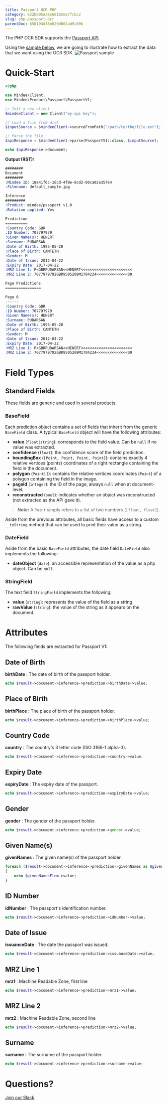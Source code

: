 ```yaml
---
title: Passport OCR PHP
category: 622b805aaec68102ea7fcbc2
slug: php-passport-ocr
parentDoc: 658193df8e029d002ad9c89b
---
```

The PHP OCR SDK supports the [Passport API](https://platform.mindee.com/mindee/passport).

Using the [sample below](https://github.com/mindee/client-lib-test-data/blob/main/products/passport/default_sample.jpg), we are going to illustrate how to extract the data that we want using the OCR SDK.
![Passport sample](https://github.com/mindee/client-lib-test-data/blob/main/products/passport/default_sample.jpg?raw=true)

# Quick-Start
```php
<?php

use Mindee\Client;
use Mindee\Product\Passport\PassportV1;

// Init a new client
$mindeeClient = new Client("my-api-key");

// Load a file from disk
$inputSource = $mindeeClient->sourceFromPath("/path/to/the/file.ext");

// Parse the file
$apiResponse = $mindeeClient->parse(PassportV1::class, $inputSource);

echo $apiResponse->document;
```

**Output (RST):**
```rst
########
Document
########
:Mindee ID: 18e41f6c-16cd-4f8e-8cd2-00ca02a35764
:Filename: default_sample.jpg

Inference
#########
:Product: mindee/passport v1.0
:Rotation applied: Yes

Prediction
==========
:Country Code: GBR
:ID Number: 707797979
:Given Name(s): HENERT
:Surname: PUDARSAN
:Date of Birth: 1995-05-20
:Place of Birth: CAMTETH
:Gender: M
:Date of Issue: 2012-04-22
:Expiry Date: 2017-04-22
:MRZ Line 1: P<GBRPUDARSAN<<HENERT<<<<<<<<<<<<<<<<<<<<<<<
:MRZ Line 2: 7077979792GBR9505209M1704224<<<<<<<<<<<<<<00

Page Predictions
================

Page 0
------
:Country Code: GBR
:ID Number: 707797979
:Given Name(s): HENERT
:Surname: PUDARSAN
:Date of Birth: 1995-05-20
:Place of Birth: CAMTETH
:Gender: M
:Date of Issue: 2012-04-22
:Expiry Date: 2017-04-22
:MRZ Line 1: P<GBRPUDARSAN<<HENERT<<<<<<<<<<<<<<<<<<<<<<<
:MRZ Line 2: 7077979792GBR9505209M1704224<<<<<<<<<<<<<<00
```

# Field Types
## Standard Fields
These fields are generic and used in several products.

### BaseField
Each prediction object contains a set of fields that inherit from the generic `BaseField` class.
A typical `BaseField` object will have the following attributes:

* **value** (`float|string`): corresponds to the field value. Can be `null` if no value was extracted.
* **confidence** (`float`): the confidence score of the field prediction.
* **boundingBox** (`[Point, Point, Point, Point]`): contains exactly 4 relative vertices (points) coordinates of a right rectangle containing the field in the document.
* **polygon** (`Point[]`): contains the relative vertices coordinates (`Point`) of a polygon containing the field in the image.
* **pageId** (`integer`): the ID of the page, always `null` when at document-level.
* **reconstructed** (`bool`): indicates whether an object was reconstructed (not extracted as the API gave it).

> **Note:** A `Point` simply refers to a list of two numbers (`[float, float]`).


Aside from the previous attributes, all basic fields have access to a custom `__toString` method that can be used to print their value as a string.

### DateField
Aside from the basic `BaseField` attributes, the date field `DateField` also implements the following: 

* **dateObject** (`date`): an accessible representation of the value as a php object. Can be `null`.

### StringField
The text field `StringField` implements the following:
* **value** (`string`): represents the value of the field as a string.
* **rawValue** (`string`): the value of the string as it appears on the document.

# Attributes
The following fields are extracted for Passport V1:

## Date of Birth
**birthDate** : The date of birth of the passport holder.

```php
echo $result->document->inference->prediction->birthDate->value;
```

## Place of Birth
**birthPlace** : The place of birth of the passport holder.

```php
echo $result->document->inference->prediction->birthPlace->value;
```

## Country Code
**country** : The country's 3 letter code (ISO 3166-1 alpha-3).

```php
echo $result->document->inference->prediction->country->value;
```

## Expiry Date
**expiryDate** : The expiry date of the passport.

```php
echo $result->document->inference->prediction->expiryDate->value;
```

## Gender
**gender** : The gender of the passport holder.

```php
echo $result->document->inference->prediction->gender->value;
```

## Given Name(s)
**givenNames** : The given name(s) of the passport holder.

```php
foreach ($result->document->inference->prediction->givenNames as $givenNamesElem)
{
    echo $givenNamesElem->value;
}
```

## ID Number
**idNumber** : The passport's identification number.

```php
echo $result->document->inference->prediction->idNumber->value;
```

## Date of Issue
**issuanceDate** : The date the passport was issued.

```php
echo $result->document->inference->prediction->issuanceDate->value;
```

## MRZ Line 1
**mrz1** : Machine Readable Zone, first line

```php
echo $result->document->inference->prediction->mrz1->value;
```

## MRZ Line 2
**mrz2** : Machine Readable Zone, second line

```php
echo $result->document->inference->prediction->mrz2->value;
```

## Surname
**surname** : The surname of the passport holder.

```php
echo $result->document->inference->prediction->surname->value;
```

# Questions?
[Join our Slack](https://join.slack.com/t/mindee-community/shared_invite/zt-2d0ds7dtz-DPAF81ZqTy20chsYpQBW5g)
